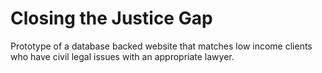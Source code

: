 # Closing the Justice Gap
Prototype of a database backed website that matches low income clients who have civil legal issues with an appropriate lawyer.
